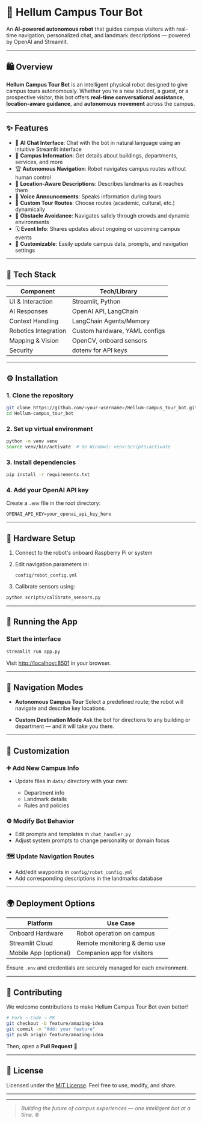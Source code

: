 # 🤖 Hellum Campus Tour Bot

An **AI-powered autonomous robot** that guides campus visitors with real-time navigation, personalized chat, and landmark descriptions — powered by OpenAI and Streamlit.

---

## 🛍️ Overview

**Hellum Campus Tour Bot** is an intelligent physical robot designed to give campus tours autonomously. Whether you're a new student, a guest, or a prospective visitor, this bot offers **real-time conversational assistance**, **location-aware guidance**, and **autonomous movement** across the campus.

---

## ✨ Features

* 🧠 **AI Chat Interface**: Chat with the bot in natural language using an intuitive Streamlit interface
* 🏫 **Campus Information**: Get details about buildings, departments, services, and more
* 🏆 **Autonomous Navigation**: Robot navigates campus routes without human control
* 📍 **Location-Aware Descriptions**: Describes landmarks as it reaches them
* 🎤 **Voice Announcements**: Speaks information during tours
* 🧰 **Custom Tour Routes**: Choose routes (academic, cultural, etc.) dynamically
* 🔄 **Obstacle Avoidance**: Navigates safely through crowds and dynamic environments
* 🗓️ **Event Info**: Shares updates about ongoing or upcoming campus events
* 🧹 **Customizable**: Easily update campus data, prompts, and navigation settings

---

## 💠 Tech Stack

| Component            | Tech/Library                  |
| -------------------- | ----------------------------- |
| UI & Interaction     | Streamlit, Python             |
| AI Responses         | OpenAI API, LangChain         |
| Context Handling     | LangChain Agents/Memory       |
| Robotics Integration | Custom hardware, YAML configs |
| Mapping & Vision     | OpenCV, onboard sensors       |
| Security             | dotenv for API keys           |

---

## ⚙️ Installation

### 1. Clone the repository

```bash
git clone https://github.com/<your-username>/Hellum-campus_tour_bot.git
cd Hellum-campus_tour_bot
```

### 2. Set up virtual environment

```bash
python -m venv venv
source venv/bin/activate  # On Windows: venv\Scripts\activate
```

### 3. Install dependencies

```bash
pip install -r requirements.txt
```

### 4. Add your OpenAI API key

Create a `.env` file in the root directory:

```
OPENAI_API_KEY=your_openai_api_key_here
```

---

## 🔧 Hardware Setup

1. Connect to the robot's onboard Raspberry Pi or system
2. Edit navigation parameters in:

   ```
   config/robot_config.yml
   ```
3. Calibrate sensors using:

```bash
python scripts/calibrate_sensors.py
```

---

## 🚀 Running the App

### Start the interface

```bash
streamlit run app.py
```

Visit [http://localhost:8501](http://localhost:8501) in your browser.

---

## 🤖 Navigation Modes

* **Autonomous Campus Tour**
  Select a predefined route; the robot will navigate and describe key locations.

* **Custom Destination Mode**
  Ask the bot for directions to any building or department — and it will take you there.

---

## 🧠 Customization

### ➕ Add New Campus Info

* Update files in `data/` directory with your own:

  * Department info
  * Landmark details
  * Rules and policies

### ⚙️ Modify Bot Behavior

* Edit prompts and templates in `chat_handler.py`
* Adjust system prompts to change personality or domain focus

### 🗺️ Update Navigation Routes

* Add/edit waypoints in `config/robot_config.yml`
* Add corresponding descriptions in the landmarks database

---

## 🌍 Deployment Options

| Platform              | Use Case                     |
| --------------------- | ---------------------------- |
| Onboard Hardware      | Robot operation on campus    |
| Streamlit Cloud       | Remote monitoring & demo use |
| Mobile App (optional) | Companion app for visitors   |

Ensure `.env` and credentials are securely managed for each environment.

---

## 🙌 Contributing

We welcome contributions to make Hellum Campus Tour Bot even better!

```bash
# Fork → Code → PR
git checkout -b feature/amazing-idea
git commit -m "Add: your feature"
git push origin feature/amazing-idea
```

Then, open a **Pull Request** 🚀

---

## 📄 License

Licensed under the [MIT License](LICENSE). Feel free to use, modify, and share.

---
---

> *Building the future of campus experiences — one intelligent bot at a time.* 🌐
